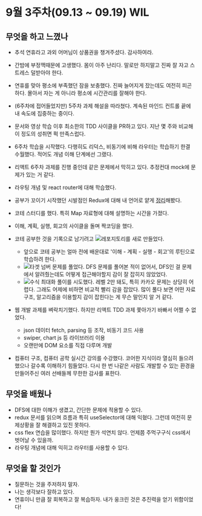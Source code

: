 # 9월 3주차(09.13 ~ 09.19) WIL

## 무엇을 하고 느꼈나

- 추석 연휴라고 과외 어머님이 상품권을 챙겨주셨다. 감사하여라. 
- 간밤에 부정맥때문에 고생했다. 몸이 아주 난리다. 말로만 하지말고 진짜 잘 자고 스트레스 덜받아야 한다.
- 연휴를 맞아 평소에 부족했던 잠을 보충했다. 진짜 늘어지게 잤는데도 여전히 피곤하다. 몰아서 자는 게 아니라 평소에 시간관리를 잘해야 한다.

- (6주차에 접어들었지만) 5주차 과제 해설을 따라쳤다. 계속된 마인드 컨트롤 끝에 내 속도에 집중하는 중이다.
- 문서와 영상 학습 이후 최소한의 TDD 사이클을 PR하고 있다. 지난 몇 주와 비교해 이 정도의 성취면 퍽 만족스럽다.
- 6주차 학습을 시작했다. 다행히도 리덕스, 비동기에 비해 라우터는 학습하기 한결 수월했다. 적어도 개념 이해 단계에선 그랬다.
- 리액트 6주차 과제를 진행 중인데 같은 문제에서 막히고 있다. 추정컨대 mock에 문제가 있는 거 같다.
- 라우팅 개념 및 react router에 대해 학습했다. 
- 공부가 꼬이기 시작했던 시발점인 Redux에 대해 내 언어로 얕게 [정리](https://github.com/lazy-sky/TIL/blob/main/React/Redux-concept.md)해봤다.

- 코테 스터디를 했다. 특히 Map 자료형에 대해 설명하는 시간을 가졌다.
- 이해, 계획, 실행, 회고의 사이클을 돌며 짝코딩을 했다.
- 코테 공부한 것을 기록으로 남기려고 ![레포지토리](https://github.com/lazy-sky/codingTest)를 새로 만들었다.
  - 앞으로 코테 공부는 얼마 전에 배운대로 '이해 - 계획 - 실행 - 회고'의 루틴으로 학습하려 한다.
  - ![타겟 넘버](https://programmers.co.kr/learn/courses/30/lessons/43165) 문제를 풀었다. DFS 문제를 풀어본 적이 없어서, DFS인 걸 문제에서 알려줬는데도 어떻게 접근해야할지 감이 잘 잡히지 않았었다.
  - ![수식 최대화](https://programmers.co.kr/learn/courses/30/lessons/67257) 풀이를 시도했다. 레벨 2만 돼도, 특히 카카오 문제는 상당히 어렵다. 그래도 어제에 비하면 비교적 빨리 감을 잡았다. 많이 풀다 보면 어떤 자료구조, 알고리즘을 이용할지 감이 잡힌다는 게 무슨 말인지 알 거 같다. 

- 웹 개발 과제를 벼락치기했다. 하지만 리액트 TDD 과제 쫓아가기 바빠서 어쩔 수 없었다.
  - json 데이터 fetch, parsing 등 조작, 비동기 코드 사용
  - swiper, chart js 등 라이브러리 이용
  - 오랜만에 DOM 요소를 직접 다루며 개발

- 컴퓨터 구조, 컴퓨터 공학 실시간 강의를 수강했다. 코어한 지식이라 열심히 들으려 했으나 갈수록 이해하기 힘들었다. 다시 한 번 나같은 사람도 개발할 수 있는 환경을 만들어주신 여러 선배들께 무한한 감사를 표한다.


## 무엇을 배웠나

- DFS에 대한 이해가 생겼고, 간단한 문제에 적용할 수 있다.
- redux 문서를 읽으며 흐름과 특히 useSelector에 대해 익혔다. 그런데 여전히 문제상황을 잘 해결하고 있진 못하다.
- css flex 연습을 많이했다. 하지만 뭔가 석연치 않다. 언제쯤 주먹구구식 css에서 벗어날 수 있을까.
- 라우팅 개념에 대해 익히고 라우터를 사용할 수 있다.

## 무엇을 할 것인가

- 질문하는 것을 주저하지 말자.
- 나는 생각보다 잘하고 있다.
- 연휴이니 만큼 잘 회복하고 잘 복습하자. 내가 웅크린 것은 추진력을 얻기 위함이었다!